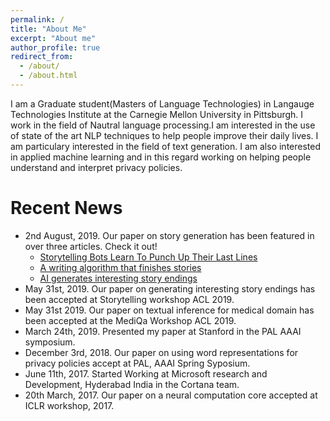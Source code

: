 ```yaml
---
permalink: /
title: "About Me"
excerpt: "About me"
author_profile: true
redirect_from: 
  - /about/
  - /about.html
---
```


I am a Graduate student(Masters of Language Technologies) in Langauge Technologies Institute at the Carnegie Mellon University in Pittsburgh. I work in the field of Nautral language processing.I am interested in the use of state of the art NLP techniques to help people improve their daily lives. I am particulary interested in the field of text generation. I am also interested in applied machine learning and in this regard working on helping people understand and interpret privacy policies.

Recent News
======
* 2nd August, 2019. Our paper on story generation has been featured in over three articles. Check it out!
    * [Storytelling Bots Learn To Punch Up Their Last Lines](https://www.cs.cmu.edu/news/storytelling-bots-learn-punch-their-last-lines)
    * [A writing algorithm that finishes stories](https://medium.com/artificial-intelligence-network/a-writing-algorithm-that-finishes-stories-3971c0896bb9)
    * [AI generates interesting story endings](https://venturebeat.com/2019/07/22/ai-generates-interesting-story-endings/)
* May 31st, 2019. Our paper on generating interesting story endings has been accepted at Storytelling workshop ACL 2019.   
* May 31st 2019. Our paper on textual inference for medical domain has been accepted at the MediQa Workshop ACL 2019.  
* March 24th, 2019. Presented my paper at Stanford in the PAL AAAI symposium.
* December 3rd, 2018. Our paper on using word representations for privacy policies accept at PAL, AAAI Spring Syposium.
* June 11th, 2017. Started Working at Microsoft research and Development, Hyderabad India in the Cortana team.
* 20th March, 2017. Our paper on a neural computation core accepted at ICLR workshop, 2017.

